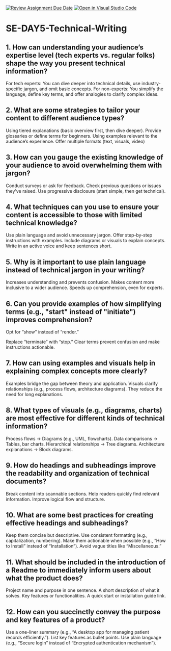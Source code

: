 [![Review Assignment Due Date](https://classroom.github.com/assets/deadline-readme-button-22041afd0340ce965d47ae6ef1cefeee28c7c493a6346c4f15d667ab976d596c.svg)](https://classroom.github.com/a/zsAR-pyY)
[![Open in Visual Studio Code](https://classroom.github.com/assets/open-in-vscode-2e0aaae1b6195c2367325f4f02e2d04e9abb55f0b24a779b69b11b9e10269abc.svg)](https://classroom.github.com/online_ide?assignment_repo_id=18597432&assignment_repo_type=AssignmentRepo)
# SE-DAY5-Technical-Writing
## 1. How can understanding your audience’s expertise level (tech experts vs. regular folks) shape the way you present technical information?

For tech experts: You can dive deeper into technical details, use industry-specific jargon, and omit basic concepts.
For non-experts: You simplify the language, define key terms, and offer analogies to clarify complex ideas.

## 2. What are some strategies to tailor your content to different audience types?

Using tiered explanations (basic overview first, then dive deeper).
Provide glossaries or define terms for beginners.
Using examples relevant to the audience’s experience.
Offer multiple formats (text, visuals, video)

## 3. How can you gauge the existing knowledge of your audience to avoid overwhelming them with jargon?
Conduct surveys or ask for feedback.
Check previous questions or issues they’ve raised.
Use progressive disclosure (start simple, then get technical).

## 4. What techniques can you use to ensure your content is accessible to those with limited technical knowledge?
Use plain language and avoid unnecessary jargon.
Offer step-by-step instructions with examples.
Include diagrams or visuals to explain concepts.
Write in an active voice and keep sentences short.

## 5. Why is it important to use plain language instead of technical jargon in your writing?
Increases understanding and prevents confusion.
Makes content more inclusive to a wider audience.
Speeds up comprehension, even for experts.

## 6. Can you provide examples of how simplifying terms (e.g., "start" instead of "initiate") improves comprehension?

Opt for “show” instead of “render.”

Replace “terminate” with “stop.” Clear terms prevent confusion and make instructions actionable.

## 7. How can using examples and visuals help in explaining complex concepts more clearly?
Examples bridge the gap between theory and application.
Visuals clarify relationships (e.g., process flows, architecture diagrams).
They reduce the need for long explanations.

## 8. What types of visuals (e.g., diagrams, charts) are most effective for different kinds of technical information?
Process flows → Diagrams (e.g., UML, flowcharts).
Data comparisons → Tables, bar charts.
Hierarchical relationships → Tree diagrams.
Architecture explanations → Block diagrams.

## 9. How do headings and subheadings improve the readability and organization of technical documents?
Break content into scannable sections.
Help readers quickly find relevant information.
Improve logical flow and structure.

## 10. What are some best practices for creating effective headings and subheadings?
Keep them concise but descriptive.
Use consistent formatting (e.g., capitalization, numbering).
Make them actionable when possible (e.g., “How to Install” instead of “Installation”).
Avoid vague titles like “Miscellaneous.”

## 11. What should be included in the introduction of a Readme to immediately inform users about what the product does?
Project name and purpose in one sentence.
A short description of what it solves.
Key features or functionalities.
A quick start or installation guide link.

## 12. How can you succinctly convey the purpose and key features of a product?
Use a one-liner summary (e.g., “A desktop app for managing patient records efficiently.”).
List key features as bullet points.
Use plain language (e.g., “Secure login” instead of “Encrypted authentication mechanism”).

